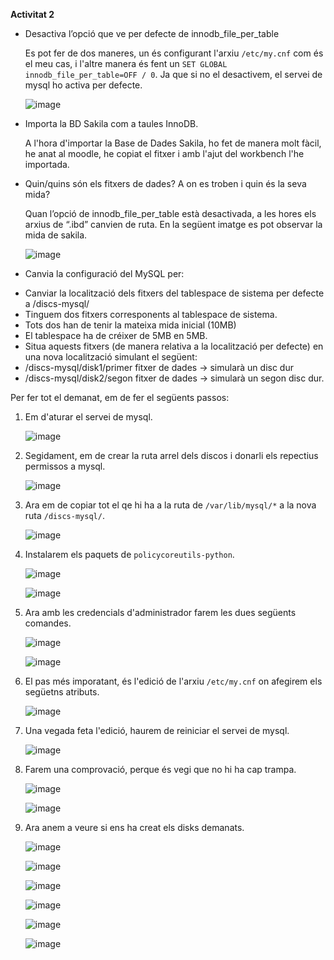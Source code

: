 **Activitat 2**

* Desactiva l’opció que ve per defecte de innodb_file_per_table
  
  Es pot fer de dos maneres, un és configurant l'arxiu `/etc/my.cnf` com és el meu cas, i l'altre manera és fent un `SET GLOBAL innodb_file_per_table=OFF / 0`. Ja que si
  no el desactivem, el servei de mysql ho activa per defecte.
  
  ![image](https://user-images.githubusercontent.com/80846119/161930664-326487bd-7c99-4418-a1d5-b125b379ac5b.png)

* Importa la BD Sakila com a taules InnoDB.
  
  A l'hora d'importar la Base de Dades Sakila, ho fet de manera molt fàcil, he anat al moodle, he copiat el fitxer i amb l'ajut del workbench l'he importada.
  
* Quin/quins són els fitxers de dades? A on es troben i quin és la seva mida?
  
  Quan l’opció de innodb_file_per_table està desactivada, a les hores els arxius de “.ibd” canvien de ruta. En la següent imatge es pot observar la mida de sakila.
  
  ![image](https://user-images.githubusercontent.com/80846119/161931269-8fa0b7e9-2cfd-4731-bb06-6f219532131a.png)
  
* Canvia la configuració del MySQL per:
- Canviar la localització dels fitxers del tablespace de sistema per defecte a /discs-mysql/
- Tinguem dos fitxers corresponents al tablespace de sistema.
-	Tots dos han de tenir la mateixa mida inicial (10MB) 
-	El tablespace ha de créixer de 5MB en 5MB.
-	Situa aquests fitxers (de manera relativa a la localització per defecte) en una nova localització simulant el següent:
-	/discs-mysql/disk1/primer fitxer de dades → simularà un disc dur
-	/discs-mysql/disk2/segon fitxer de dades → simularà un segon disc dur.

Per fer tot el demanat, em de fer el següents passos:

1.  Em d'aturar el servei de mysql.
    
    ![image](https://user-images.githubusercontent.com/80846119/161931596-01a48a77-02da-4fd7-a9e6-6aa6df3107f9.png)
    
2. Segidament, em de crear la ruta arrel dels discos i donarli els repectius permissos a mysql.
   
   ![image](https://user-images.githubusercontent.com/80846119/161931821-4c9ede39-e7a0-4fcc-9f9c-7780a7210371.png)

3. Ara em de copiar tot el qe hi ha a la ruta de `/var/lib/mysql/*` a la nova ruta `/discs-mysql/`.
   
   ![image](https://user-images.githubusercontent.com/80846119/161932066-35cbf66d-b815-44bc-8905-c05884f8cdf3.png)

5. Instalarem els paquets de `policycoreutils-python`.
   
   ![image](https://user-images.githubusercontent.com/80846119/161965556-03ebd812-ac66-499a-8dcd-117606157057.png)
   
   ![image](https://user-images.githubusercontent.com/80846119/161965589-12838944-3f0d-47f9-8ced-dcfbce064554.png)
   
6. Ara amb les credencials d'administrador farem les dues següents comandes.

   ![image](https://user-images.githubusercontent.com/80846119/161965888-b0b61901-7719-4975-85d1-cdb187a4a7c0.png)
   
   ![image](https://user-images.githubusercontent.com/80846119/161965910-f58228b0-7cea-4b8d-acf6-a1c7de3c886f.png)

7. El pas més imporatant, és l'edició de l'arxiu `/etc/my.cnf` on afegirem els següetns atributs.
    
   ![image](https://user-images.githubusercontent.com/80846119/161965942-b82b2583-9220-4ab9-8bbd-6049619d3a1c.png)

8. Una vegada feta l'edició, haurem de reiniciar el servei de mysql.
  
   ![image](https://user-images.githubusercontent.com/80846119/161966024-5e82dfd3-0706-4a7a-abae-7a6553979a66.png)

9. Farem una comprovació, perque és vegi que no hi ha cap trampa.
  
   ![image](https://user-images.githubusercontent.com/80846119/161966132-b976c12a-5c00-471f-a1cd-f2c1a685aa70.png)
    
   ![image](https://user-images.githubusercontent.com/80846119/161966158-fb0cd1b4-8850-471b-9395-9060c0d6ce16.png)

10. Ara anem a veure si ens ha creat els disks demanats.
    
    ![image](https://user-images.githubusercontent.com/80846119/161969427-2cb6ebb0-4629-4dea-8089-9e8455a13597.png)

    ![image](https://user-images.githubusercontent.com/80846119/161969504-42de081b-b6c6-4049-afe3-f96063043385.png)

    ![image](https://user-images.githubusercontent.com/80846119/161969528-4eaad2d6-b057-4b72-9a18-8e4b3d0c348b.png)

    ![image](https://user-images.githubusercontent.com/80846119/161969637-b657c2fa-4acc-4e1b-9616-24d2d62c88c8.png)

    ![image](https://user-images.githubusercontent.com/80846119/161969663-a8655527-2b66-4f21-8651-1e8e9dad2230.png)

    ![image](https://user-images.githubusercontent.com/80846119/161969682-e23bbcdb-70f1-4ecb-a39a-5f638c43074a.png)

    


    





